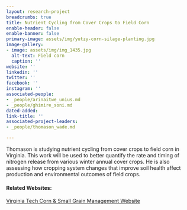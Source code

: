 ```yaml
---
layout: research-project
breadcrumbs: true
title: Nutrient Cycling from Cover Crops to Field Corn
enable-header: false
enable-banner: false
primary-image: assets/img/yutzy-corn-silage-planting.jpg
image-gallery:
- image: assets/img/img_1435.jpg
  alt-text: Field corn
  caption: ''
website: ''
linkedin: ''
twitter: ''
facebook: ''
instagram: ''
associated-people:
- _people/arinaitwe_unius.md
- _people/ghimire_soni.md
dated-added: 
link-title: ''
associated-project-leaders:
- _people/thomason_wade.md

---
```

Thomason is studying nutrient cycling from cover crops to field corn in Virginia. This work will be used to better quantify the rate and timing of nitrogen release from various winter annual cover crops. He is also assessing how cropping system changes that improve soil health affect production and environmental outcomes of field crops.

#### Related Websites:

[Virginia Tech Corn & Small Grain Management Website](https://www.grains.spes.vt.edu/)